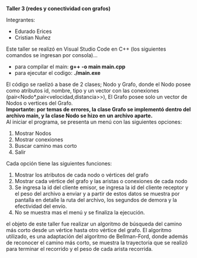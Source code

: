 **Taller 3 (redes y conectividad con grafos)** 

  Integrantes:
+ Edurado Erices
+ Cristian Nuñez

Este taller se realizó en Visual Studio Code en C++ (los siguientes comandos se ingresan por consola)...  
+ para compilar el main: **g++ -o main main.cpp**  
+ para ejecutar el codigo: **./main.exe**  

El código se raelizó a base de 2 clases; Nodo y Grafo, donde el Nodo posee como atributos id, nombre, tipo y un vector con las conexiones (pair<Nodo*,pair<velocidad,distancia>>), El Grafo posee solo un vector de Nodos o vertices del Grafo.   
**Importante: por temas de errores, la clase Grafo se implementó dentro del archivo main, y la clase Nodo se hizo en un archivo aparte.**   
Al iniciar el programa, se presenta un menú con las siguientes opciones:
1.  Mostrar Nodos
2.  Mostrar conexiones
3.  Buscar camino mas corto
4.  Salir

Cada opción tiene las siguientes funciones:  
1.  Mostrar los atributos de cada nodo o vértices del grafo
2.  Mostrar cada vértice del grafo y las aristas o conexiones de cada nodo
3.  Se ingresa la id del cliente emisor, se ingresa la id del cliente receptor y el peso del archivo a enviar y a partir de estos datos se muestra por pantalla en detalle la ruta del archivo, los segundos de demora y la efectividad del envío.
4.  No se muestra mas el menú y se finaliza la ejecución.

el objeto de este taller fue realizar un algoritmo de búsqueda del camino más corto desde un vértice hasta otro vértice del grafo. El algoritmo utilizado, es una adaptación del algoritmo de Bellman-Ford, donde además de reconocer el camino más corto, se muestra la trayectoria que se realizó para terminar el recorrido y el peso de cada arista recorrida.
